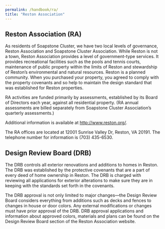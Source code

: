 ```yaml
---
permalink: /handbook/ra/
title: "Reston Association"
---
```


## Reston Association (RA)

As residents of Soapstone Cluster, we have two local levels of governance, Reston Association and Soapstone Cluster Association. While Reston is not a town, Reston Association provides a level of government-type services. It provides recreational facilities such as the pools and tennis courts, maintenance of public property within the limits of Reston and stewardship of Reston’s environmental and natural resources. Reston is a planned community. When you purchased your property, you agreed to comply with the property covenants and so help to maintain the design standard that was established for Reston properties.

RA activities are funded primarily by assessments, established by its Board of Directors each year, against all residential property. (RA annual assessments are billed separately from Soapstone Cluster Association’s quarterly assessments.)

Additional information is available at http://www.reston.org/.

The RA offices are located at 12001 Sunrise Valley Dr, Reston, VA 20191. The telephone number for information is (703) 435-6530.  


## Design Review Board (DRB)

The DRB controls all exterior renovations and additions to homes in Reston. The DRB was established by the protective covenants that are a part of every deed of home ownership in Reston. The DRB is charged with reviewing all applications for exterior alterations to make sure they are in keeping with the standards set forth in the covenants.

The DRB approval is not only limited to major changes—the Design Review Board considers everything from additions such as decks and fences to changes in house or door colors. Any external modifications or changes must have prior approval of the DRB. DRB approval applications and information about approved colors, materials and plans can be found on the Design Review Board section of the Reston Association website.
